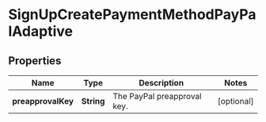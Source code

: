 

# SignUpCreatePaymentMethodPayPalAdaptive


## Properties

| Name | Type | Description | Notes |
|------------ | ------------- | ------------- | -------------|
|**preapprovalKey** | **String** | The PayPal preapproval key.  |  [optional] |



